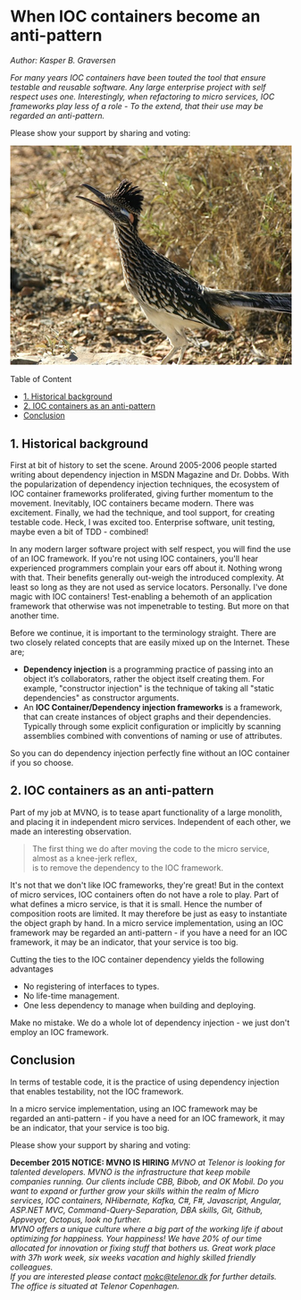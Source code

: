 ﻿# When IOC containers become an anti-pattern
*Author: Kasper B. Graversen*
<ArticleHeaderUrls/><Categories Tags="Architecture, Micro_Service, Refactor_to_Micro_Services, Dependency_Injection, IOC, IOC_Container, Service_Locator">
</Categories>


*For many years IOC containers have been touted the tool that ensure testable and reusable software. Any large enterprise project with self respect uses one. Interestingly, when refactoring to micro services, IOC frameworks play less of a role - To the extend, that their use may be regarded an anti-pattern.*


Please show your support by sharing and voting: 
<SocialShareButtons>
</SocialShareButtons> 



<img src="img/pixabay_com_greater-roadrunner-854405_640.jpg">

   
Table of Content

   * [1. Historical background](#historical-background)
   * [2. IOC containers as an anti-pattern](#ioc-containers-as-an-anti-pattern)
   * [Conclusion](#conclusion)
    
   
## 1. Historical background
First at bit of history to set the scene. Around 2005-2006 people started writing about dependency injection in MSDN Magazine and Dr. Dobbs. With the popularization of dependency injection techniques, the ecosystem of IOC container frameworks proliferated, giving further momentum to the movement. Inevitably, IOC containers became modern. There was excitement. Finally, we had the technique, and tool support, for creating testable code. Heck, I was excited too. Enterprise software, unit testing, maybe even a bit of TDD - combined!

In any modern larger software project with self respect, you will find the use of an IOC framework. If you're not using IOC containers, you'll hear experienced programmers complain your ears off about it. Nothing wrong with that. Their benefits generally out-weigh the introduced complexity. At least so long as they are not used as service locators. Personally. I've done magic with IOC containers! Test-enabling a behemoth of an application framework that otherwise was not impenetrable to testing. But more on that another time.

Before we continue, it is important to the terminology straight. There are two closely related concepts that are easily mixed up on the Internet. These are;

* **Dependency injection** is a programming practice of passing into an object it’s collaborators, rather the object itself creating them. For example, "constructor injection" is the technique of taking all "static dependencies" as constructor arguments.
* An **IOC Container/Dependency injection frameworks** is a framework, that can create instances of object graphs and their dependencies. Typically through some explicit configuration or implicitly by scanning assemblies combined with conventions of naming or use of attributes. 

So you can do dependency injection perfectly fine without an IOC container if you so choose.


## 2. IOC containers as an anti-pattern
Part of my job at MVNO, is to tease apart functionality of a large monolith, and placing it in independent micro services. Independent of each other, we made an interesting observation. 

> The first thing we do after moving the code to the micro service, <br>
> almost as a knee-jerk reflex, <br>
> is to remove the dependency to the IOC framework. 

It's not that we don't like IOC frameworks, they're great! But in the context of micro services, IOC containers often do not have a role to play. Part of what defines a micro service, is that it is small. Hence the number of composition roots are limited. It may therefore be just as easy to instantiate the object graph by hand. In a micro service implementation, using an IOC framework may be regarded an anti-pattern - if you have a need for an IOC framework, it may be an indicator, that your service is too big.

Cutting the ties to the IOC container dependency yields the following advantages

* No registering of interfaces to types.
* No life-time management.
* One less dependency to manage when building and deploying.

Make no mistake. We do a whole lot of dependency injection - we just don't employ an IOC framework.


## Conclusion
In terms of testable code, it is the practice of using dependency injection that enables testability, not the IOC framework. 

In a micro service implementation, using an IOC framework may be regarded an anti-pattern - if you have a need for an IOC framework, it may be an indicator, that your service is too big.
 


Please show your support by sharing and voting: <SocialShareButtons>
</SocialShareButtons> 


**December 2015 NOTICE: MVNO IS HIRING** *MVNO at Telenor is looking for talented developers.  MVNO is the infrastructure that keep mobile companies running. Our clients include CBB, Bibob, and OK Mobil.
Do you want to expand or further grow your skills within the realm of Micro services, IOC containers, NHibernate, Kafka, C#, F#, Javascript, Angular, ASP.NET MVC, Command-Query-Separation, DBA skills, Git, Github, Appveyor, Octopus, look no further. 
<br>MVNO offers a unique culture where a big part of the working life if about optimizing for happiness. Your happiness! We have 20% of our time allocated for innovation or fixing stuff that bothers us. Great work place with 37h work week, six weeks vacation and highly skilled friendly colleagues.
<br> If you are interested please contact mokc@telenor.dk for further details. The office is situated at Telenor Copenhagen.*

<br><br>
<CommentText>
</CommentText>

<br><br>